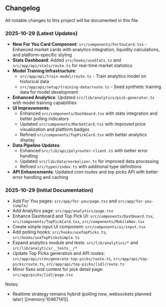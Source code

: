 ## Changelog

All notable changes to this project will be documented in this file.

### 2025-10-29 (Latest Updates)
- **New For You Card Component**: `src/components/ForYouCard.tsx` - Enhanced market cards with analytics integration, liquidity calculations, and platform-specific styling
- **Stats Dashboard**: Added `src/hooks/useStats.ts` and `src/app/api/stats/route.ts` for real-time market statistics
- **Model Training Infrastructure**: 
  - `src/app/api/train-model/route.ts` - Train analytics model on historical data
  - `src/app/api/setup/training-data/route.ts` - Seed synthetic training data for model development
- **Enhanced Analytics**: Updated `src/lib/analytics/pick-generator.ts` with model training capabilities
- **UI Improvements**: 
  - Enhanced `src/components/Dashboard.tsx` with stats integration and better polling indicators
  - Updated `src/components/MarketCard.tsx` with improved price visualization and platform badges
  - Refined `src/components/TopPickCard.tsx` with better analytics display
- **Data Pipeline Updates**: 
  - Enhanced `src/lib/api/polyrouter-client.ts` with better error handling
  - Updated `src/lib/data/normalizer.ts` for improved data processing
  - Refined `src/types/index.ts` with additional type definitions
- **API Enhancements**: Updated cron routes and top picks API with better error handling and caching

### 2025-10-29 (Initial Documentation)
- Add For You pages: `src/app/for-you/page.tsx` and `src/app/for-you-simple/`
- Add Analytics page: `src/app/analytics/page.tsx`
- Enhance Dashboard and Top Pick UI: `src/components/Dashboard.tsx`, `src/components/TopPickCard.tsx`, `src/components/MobileNav.tsx`
- Create simple input UI component: `src/components/ui/input.tsx`
- Add polling hooks: `src/hooks/useTopPicks.ts`, `src/hooks/useTopPicksSimple.ts`
- Expand analytics module and tests: `src/lib/analytics/*` and `src/lib/analytics/__tests__/*`
- Update Top Picks generation and API routes: `src/app/api/cron/generate-top-picks/route.ts`, `src/app/api/top-picks/route.ts`, `src/app/api/top-picks/[id]/route.ts`
- Minor fixes and content for pick detail page: `src/app/picks/[id]/page.tsx`

Notes:
- Realtime strategy remains hybrid (polling now, websockets planned later) [[memory:10467141]].

